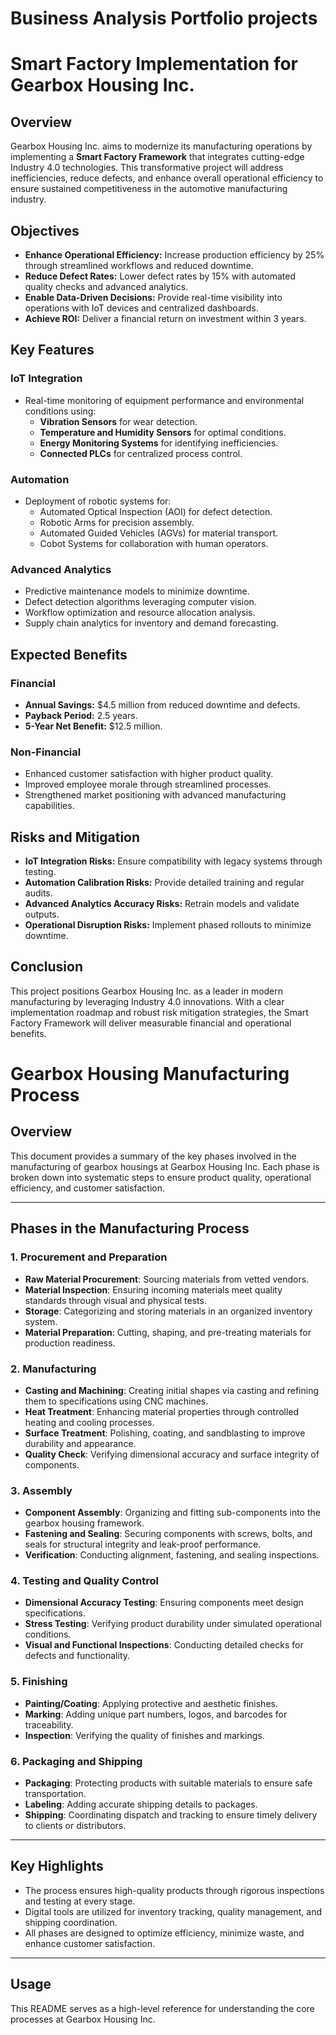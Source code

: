 # Business Analysis Portfolio projects

# Smart Factory Implementation for Gearbox Housing Inc.

## Overview
Gearbox Housing Inc. aims to modernize its manufacturing operations by implementing a **Smart Factory Framework** that integrates cutting-edge Industry 4.0 technologies. This transformative project will address inefficiencies, reduce defects, and enhance overall operational efficiency to ensure sustained competitiveness in the automotive manufacturing industry.

## Objectives
- **Enhance Operational Efficiency:** Increase production efficiency by 25% through streamlined workflows and reduced downtime.
- **Reduce Defect Rates:** Lower defect rates by 15% with automated quality checks and advanced analytics.
- **Enable Data-Driven Decisions:** Provide real-time visibility into operations with IoT devices and centralized dashboards.
- **Achieve ROI:** Deliver a financial return on investment within 3 years.

## Key Features
### IoT Integration
- Real-time monitoring of equipment performance and environmental conditions using:
  - **Vibration Sensors** for wear detection.
  - **Temperature and Humidity Sensors** for optimal conditions.
  - **Energy Monitoring Systems** for identifying inefficiencies.
  - **Connected PLCs** for centralized process control.

### Automation
- Deployment of robotic systems for:
  - Automated Optical Inspection (AOI) for defect detection.
  - Robotic Arms for precision assembly.
  - Automated Guided Vehicles (AGVs) for material transport.
  - Cobot Systems for collaboration with human operators.

### Advanced Analytics
- Predictive maintenance models to minimize downtime.
- Defect detection algorithms leveraging computer vision.
- Workflow optimization and resource allocation analysis.
- Supply chain analytics for inventory and demand forecasting.


## Expected Benefits
### Financial
- **Annual Savings:** $4.5 million from reduced downtime and defects.
- **Payback Period:** 2.5 years.
- **5-Year Net Benefit:** $12.5 million.

### Non-Financial
- Enhanced customer satisfaction with higher product quality.
- Improved employee morale through streamlined processes.
- Strengthened market positioning with advanced manufacturing capabilities.

## Risks and Mitigation
- **IoT Integration Risks:** Ensure compatibility with legacy systems through testing.
- **Automation Calibration Risks:** Provide detailed training and regular audits.
- **Advanced Analytics Accuracy Risks:** Retrain models and validate outputs.
- **Operational Disruption Risks:** Implement phased rollouts to minimize downtime.

## Conclusion
This project positions Gearbox Housing Inc. as a leader in modern manufacturing by leveraging Industry 4.0 innovations. With a clear implementation roadmap and robust risk mitigation strategies, the Smart Factory Framework will deliver measurable financial and operational benefits.



# Gearbox Housing Manufacturing Process

## Overview
This document provides a summary of the key phases involved in the manufacturing of gearbox housings at Gearbox Housing Inc. Each phase is broken down into systematic steps to ensure product quality, operational efficiency, and customer satisfaction.

---

## Phases in the Manufacturing Process

### 1. **Procurement and Preparation**
- **Raw Material Procurement**: Sourcing materials from vetted vendors.
- **Material Inspection**: Ensuring incoming materials meet quality standards through visual and physical tests.
- **Storage**: Categorizing and storing materials in an organized inventory system.
- **Material Preparation**: Cutting, shaping, and pre-treating materials for production readiness.

### 2. **Manufacturing**
- **Casting and Machining**: Creating initial shapes via casting and refining them to specifications using CNC machines.
- **Heat Treatment**: Enhancing material properties through controlled heating and cooling processes.
- **Surface Treatment**: Polishing, coating, and sandblasting to improve durability and appearance.
- **Quality Check**: Verifying dimensional accuracy and surface integrity of components.

### 3. **Assembly**
- **Component Assembly**: Organizing and fitting sub-components into the gearbox housing framework.
- **Fastening and Sealing**: Securing components with screws, bolts, and seals for structural integrity and leak-proof performance.
- **Verification**: Conducting alignment, fastening, and sealing inspections.

### 4. **Testing and Quality Control**
- **Dimensional Accuracy Testing**: Ensuring components meet design specifications.
- **Stress Testing**: Verifying product durability under simulated operational conditions.
- **Visual and Functional Inspections**: Conducting detailed checks for defects and functionality.

### 5. **Finishing**
- **Painting/Coating**: Applying protective and aesthetic finishes.
- **Marking**: Adding unique part numbers, logos, and barcodes for traceability.
- **Inspection**: Verifying the quality of finishes and markings.

### 6. **Packaging and Shipping**
- **Packaging**: Protecting products with suitable materials to ensure safe transportation.
- **Labeling**: Adding accurate shipping details to packages.
- **Shipping**: Coordinating dispatch and tracking to ensure timely delivery to clients or distributors.

---

## Key Highlights
- The process ensures high-quality products through rigorous inspections and testing at every stage.
- Digital tools are utilized for inventory tracking, quality management, and shipping coordination.
- All phases are designed to optimize efficiency, minimize waste, and enhance customer satisfaction.

---

## Usage
This README serves as a high-level reference for understanding the core processes at Gearbox Housing Inc.
